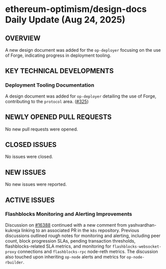 # ethereum-optimism/design-docs Daily Update (Aug 24, 2025)
## OVERVIEW 
A new design document was added for the `op-deployer` focusing on the use of Forge, indicating progress in deployment tooling.

## KEY TECHNICAL DEVELOPMENTS

### Deployment Tooling Documentation
A design document was added for `op-deployer` detailing the use of Forge, contributing to the `protocol` area. ([#325](https://github.com/ethereum-optimism/design-docs/pull/325))

## NEWLY OPENED PULL REQUESTS
No new pull requests were opened.

## CLOSED ISSUES
No issues were closed.

## NEW ISSUES
No new issues were reported.

## ACTIVE ISSUES

### Flashblocks Monitoring and Alerting Improvements
Discussion on [#16388](https://github.com/ethereum-optimism/design-docs/issues/16388) continued with a new comment from yashvardhan-kukreja linking to an associated PR in the `k8s` repository. Previous discussions outlined rough notes for monitoring and alerting, including peer count, block progression SLAs, pending transaction thresholds, flashblocks-related SLA metrics, and monitoring for `flashblocks-websocket-proxy` connections and `flashblocks-rpc` node-reth metrics. The discussion also touched upon inheriting `op-node` alerts and metrics for `op-node-rbuilder`.